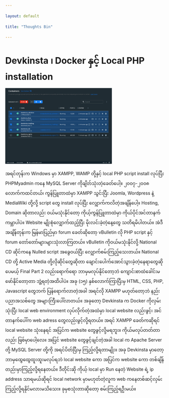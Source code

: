 ```yaml
---

layout: default

title: "Thoughts Bin"

---
```

# Devkinsta ၊ Docker နှင့် Local PHP installation

<img src="images/devkinsta.png" style="zoom:33%;"/>

အရင်တုန်းက Windows မှာ XAMPP, WAMP တို့နှင့် local PHP script install လုပ်ပြီး PHPMyadmin ကနေ MySQL Server ကိုချိတ်သုံးတဲ့ခေတ်ပေါ့။ ၂၀၀၇-၂၀၀၈ လောက်ကထင်တယ်၊ ကွန်ပြူတာထဲမှာ XAMPP သွင်းပြီး Joomla, Wordpress နဲ့ MediaWiki တို့လို့ script တွေ install လုပ်ပြီး လျှောက်ကလိတဲ့အချိန်ပေါ့။ Hosting, Domain ဆိုတာလည်း ဝယ်မသုံးနိုင်တော့ ကိုယ့်ကွန်ပြူတာထဲမှာ ကိုယ်ပိုင်အင်တာနက်ကမ္ဘာပါပဲ။ Website မျိုးစုံလျှောက်ထည့်ပြီး မိုးလင်းခဲ့တဲ့နေ့တွေ သတိရမိပါတယ်။ အဲဒီအချိန်တုန်းက မြန်မာပြည်မှာ forum ခေတ်ဆိုတော့ vBulletin လို PHP script နှင့် forum တော်တော်များများသုံးလာကြတယ်။ vBulletin ကိုဝယ်မသုံးနိုင်လို့ National CD ဆိုင်ကနေ Nulled script အခွေဝယ်ပြီး လျှောက်စမ်းကြည့်သေးတယ်။ National CD တို့ Active Media တို့လိုဆိုင်တွေဆိုတာ ချောင်းပေါက်အောင်သွားခဲ့တဲ့နေရာတွေဆိုပေမယ့် Final Part 2 လည်းရောက်ရော ဘာမှမလုပ်နိုင်တော့ဘဲ ကျောင်းစာထဲခေါင်းမဖော်နိုင်တော့တာ ဘွဲ့ရတဲ့အထိပါပဲ။ အခု (၁၅) နှစ်လောက်ကြာပြီးမှ HTML, CSS, PHP, Javascript တွေဘက် ပြန်ရောက်လာတဲ့အခါ အရင်လို XAMPP မဟုတ်တော့ဘဲ နည်းပညာအသစ်တွေ အများကြီးပေါ်လာတယ်။ အခုတော့ Devkinsta က Docker ကိုလှမ်းသုံးပြီး local web environment လုပ်လိုက်တဲ့အထဲမှာ local website လည်းဖွင့်၊ အင်တာနက်ပေါ်က web adress တွေလည်းဖွင့်လို့ရတယ်။ အရင် XAMPP ခေတ်ကဆိုရင် local website သုံးနေရင် အပြင်က website တွေဖွင့်လို့မရဘူး။ ကိုယ်မလုပ်တတ်တာလည်း ဖြစ်မှာပေါ့လေ။ အပြင် website တွေဖွင့်ချင်တဲ့အခါ local က Apache Server တို့ MySQL Server တို့ကို အရင်ပိတ်ပြီးမှ ကြည့်လို့ရတာမျိုး။ အခု Devkinsta မှာတော့ ဘာမှထွေထွေထူးထူးမလုပ်ရဘဲ local website ကော အပြင်က website ကော တစ်ချိန်တည်းမှာကြည့်လို့ရနေတယ်။ ဒီတိုင်းဆို ကိုယ့် local မှာ Run နေတဲ့ Website ရဲ့ ip address သာရမယ်ဆိုရင် local network မှာမဟုတ်တဲ့လူက web ကနေတစ်ဆင့်လှမ်းကြည့်လို့ရနိုင်မလားမသိသေး။ ခုမှစသုံးတာဆိုတော့ စမ်းကြည့်ရဦးမယ်။
